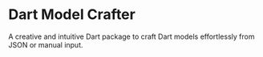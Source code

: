 # Dart Model Crafter

A creative and intuitive Dart package to craft Dart models effortlessly from JSON or manual input.